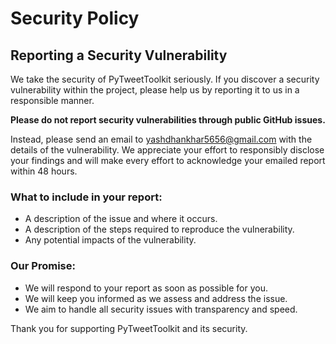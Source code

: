 # Security Policy

## Reporting a Security Vulnerability

We take the security of PyTweetToolkit seriously. If you discover a security vulnerability within the project, please help us by reporting it to us in a responsible manner.

**Please do not report security vulnerabilities through public GitHub issues.**

Instead, please send an email to [yashdhankhar5656@gmail.com](mailto:yashdhankhar5656@gmail.com) with the details of the vulnerability. We appreciate your effort to responsibly disclose your findings and will make every effort to acknowledge your emailed report within 48 hours.

### What to include in your report:

- A description of the issue and where it occurs.
- A description of the steps required to reproduce the vulnerability.
- Any potential impacts of the vulnerability.

### Our Promise:

- We will respond to your report as soon as possible for you.
- We will keep you informed as we assess and address the issue.
- We aim to handle all security issues with transparency and speed.

Thank you for supporting PyTweetToolkit and its security.

